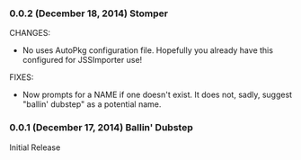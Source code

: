 ### 0.0.2 (December 18, 2014) Stomper

CHANGES:
- No uses AutoPkg configuration file. Hopefully you already have this configured for JSSImporter use!

FIXES:
- Now prompts for a NAME if one doesn't exist. It does not, sadly, suggest "ballin' dubstep" as a potential name. 

### 0.0.1 (December 17, 2014) Ballin' Dubstep

Initial Release

